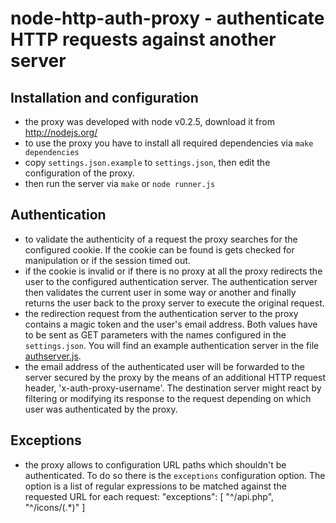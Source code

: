 node-http-auth-proxy - authenticate HTTP requests against another server
========================================================================

Installation and configuration
------------------------------

* the proxy was developed with node v0.2.5, download it from http://nodejs.org/
* to use the proxy you have to install all required dependencies via `make dependencies`
* copy `settings.json.example` to `settings.json`, then edit the configuration of the proxy.
* then run the server via `make` or `node runner.js`


Authentication
--------------

* to validate the authenticity of a request the proxy searches for the configured
  cookie. If the cookie can be found is gets checked for manipulation or if the session
  timed out.
* if the cookie is invalid or if there is no proxy at all the proxy redirects the user
  to the configured authentication server. The authentication server then validates
  the current user in some way or another and finally returns the user back to the
  proxy server to execute the original request.
* the redirection request from the authentication server to the proxy contains a magic token
  and the user's email address. Both values have to be sent as GET parameters with the names
  configured in the `settings.json`. You will find an example authentication server in the
  file [authserver.js](https://github.com/hudora/node-http-auth-proxy/blob/master/doc/authserver.js).
* the email address of the authenticated user will be forwarded to the server secured by the
  proxy by the means of an additional HTTP request header, 'x-auth-proxy-username'. The 
  destination server might react by filtering or modifying its response to the request 
  depending on which user was authenticated by the proxy.


Exceptions
----------

* the proxy allows to configuration URL paths which shouldn't be authenticated. To do so
  there is the `exceptions` configuration option. The option is a list of regular expressions
  to be matched against the requested URL for each request:
      "exceptions": [
         "^/api.php",
         "^/icons/(.*)"
      ]
